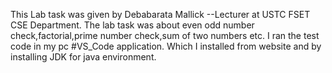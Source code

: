 This Lab task was given by Debabarata Mallick --Lecturer at USTC FSET CSE Department. The lab task was about even odd number check,factorial,prime number check,sum of two numbers etc. I ran the test code in my pc #VS_Code application. Which I installed from website and by installing JDK for java environment.
